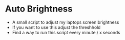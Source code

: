 # Auto Brightness
- A small script to adjust my laptops screen brightness
- If you want to use this adjust the threshhold 
- Find a way to run this script every minute / x seconds
